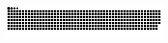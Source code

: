 ![Snake animation](https://github.com/EronMG/EronMG/blob/output/github-contribution-grid-snake.svg)
